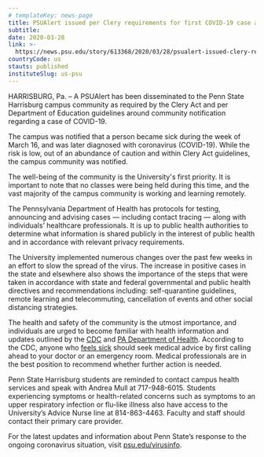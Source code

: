 ```yaml
---
# templateKey: news-page
title: PSUAlert issued per Clery requirements for first COVID-19 case at Harrisburg
subtitle:
date: 2020-03-28
link: >-
  https://news.psu.edu/story/613368/2020/03/28/psualert-issued-clery-requirements-first-covid-19-case-harrisburg
countryCode: us
stauts: published
instituteSlug: us-psu
---
```

<div class="field field-name-body field-type-text-with-summary field-label-hidden">

<div class="field-items">

<div class="field-item even" property="content:encoded">

HARRISBURG, Pa. – A PSUAlert has been disseminated to the Penn State Harrisburg campus community as required by the Clery Act and per Department of Education guidelines around community notification regarding a case of COVID-19.

The campus was notified that a person became sick during the week of March 16, and was later diagnosed with coronavirus (COVID-19). While the risk is low, out of an abundance of caution and within Clery Act guidelines, the campus community was notified. 

The well-being of the community is the University's first priority. It is important to note that no classes were being held during this time, and the vast majority of the campus community is working and learning remotely. 

The Pennsylvania Department of Health has protocols for testing, announcing and advising cases — including contact tracing — along with individuals’ healthcare professionals. It is up to public health authorities to determine what information is shared publicly in the interest of public health and in accordance with relevant privacy requirements.

The University implemented numerous changes over the past few weeks in an effort to slow the spread of the virus. The increase in positive cases in the state and elsewhere also shows the importance of the steps that were taken in accordance with state and federal governmental and public health directives and recommendations including: self-quarantine guidelines, remote learning and telecommuting, cancellation of events and other social distancing strategies.

The health and safety of the community is the utmost importance, and individuals are urged to become familiar with health information and updates outlined by the [CDC](https://nam01.safelinks.protection.outlook.com/?url=https%3A%2F%2Fwww.cdc.gov%2Fcoronavirus&data=02%7C01%7Crap142%40psu.edu%7Cca8e18776149420a594308d7d1120b9b%7C7cf48d453ddb4389a9c1c115526eb52e%7C0%7C0%7C637207747736152430&sdata=f85omVez5RDj8AKh15unK5GstT43jQ7zGUZ8vnGIhiA%3D&reserved=0) and [PA Department of Health](https://nam01.safelinks.protection.outlook.com/?url=https%3A%2F%2Fwww.health.pa.gov%2Ftopics%2Fdisease%2Fcoronavirus%2FPages%2FCoronavirus.aspx&data=02%7C01%7Crap142%40psu.edu%7Cca8e18776149420a594308d7d1120b9b%7C7cf48d453ddb4389a9c1c115526eb52e%7C0%7C0%7C637207747736162428&sdata=O5yUcn7e5ctZCp4JcP8vgoblv8zcXoAejtBax8HvPCE%3D&reserved=0). According to the CDC, anyone who [feels sick](https://nam01.safelinks.protection.outlook.com/?url=https%3A%2F%2Fwww.cdc.gov%2Fcoronavirus%2F2019-ncov%2Fif-you-are-sick%2Findex.html&data=02%7C01%7Crap142%40psu.edu%7Cca8e18776149420a594308d7d1120b9b%7C7cf48d453ddb4389a9c1c115526eb52e%7C0%7C0%7C637207747736162428&sdata=wHPe9GdNGbpR2B6792FyaYbxhwlyFOubGX1QuY%2F%2BXzM%3D&reserved=0) should seek medical advice by first calling ahead to your doctor or an emergency room. Medical professionals are in the best position to recommend whether further action is needed.

Penn State Harrisburg students are reminded to contact campus health services and speak with Andrea Mull at 717-948-6015\. Students experiencing symptoms or health-related concerns such as symptoms to an upper respiratory infection or flu-like illness also have access to the University’s Advice Nurse line at 814-863-4463\. Faculty and staff should contact their primary care provider.

For the latest updates and information about Penn State’s response to the ongoing coronavirus situation, visit [psu.edu/virusinfo](https://sites.psu.edu/virusinfo/). 

</div>

</div>

</div>

